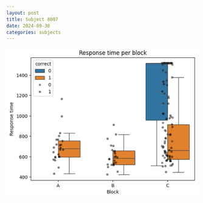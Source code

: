 ```yaml
---
layout: post
title: Subject 8007
date: 2024-09-30
categories: subjects
---
```


![](data/8007/run-1/8007_rt.png)
